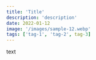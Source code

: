 ```yaml
---
title: 'Title'
description: 'description'
date: 2022-01-12
image: '/images/sample-12.webp'
tags: ['tag-1', 'tag-2', tag-3]
---
```


text
